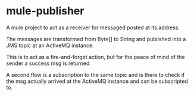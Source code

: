 # mule-publisher

A mule project to act as a receiver for messaged posted at its address.

The messages are transformed from Byte[] to String and published into a JMS topic at an ActiveMQ instance.

This is to act as a fire-and-forget action, but for the peace of mind of the sender a success msg is returned.

A second flow is a subscription to the same topic and is there to check if the msg actually arrived at the ActiveMQ instance and can be subscripted to.
